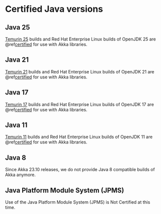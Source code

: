# Certified Java versions

## Java 25

[Temurin 25](https://adoptium.net/en-GB/marketplace/?version=25&os=any&arch=any) builds and Red Hat Enterprise Linux builds of OpenJDK 25 are @ref[certified](support-terminology.md#certified) for use with Akka libraries.

## Java 21

[Temurin 21](https://adoptium.net/en-GB/marketplace/?version=21&os=any&arch=any) builds and Red Hat Enterprise Linux builds of OpenJDK 21 are @ref[certified](support-terminology.md#certified) for use with Akka libraries.

## Java 17

[Temurin 17](https://adoptium.net/en-GB/marketplace/?version=17&os=any&arch=any) builds and Red Hat Enterprise Linux builds of OpenJDK 17 are @ref[certified](support-terminology.md#certified) for use with Akka libraries.

## Java 11

[Temurin 11](https://adoptium.net/en-GB/marketplace/?version=11&os=any&arch=any) builds and Red Hat Enterprise Linux builds of OpenJDK 11 are @ref[certified](support-terminology.md#certified) for use with Akka libraries.

## Java 8

Since Akka 23.10 releases, we do not provide Java 8 compatible builds of Akka anymore.

## Java Platform Module System (JPMS)

Use of the Java Platform Module System (JPMS) is Not Certified at this time.
